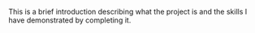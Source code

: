 This is a brief introduction describing what the project is and the skills I have demonstrated by completing it.